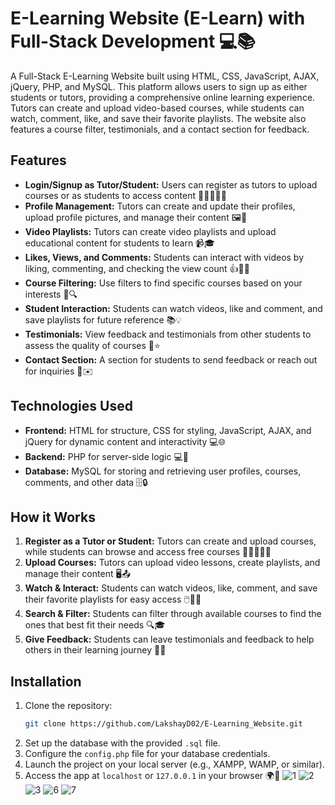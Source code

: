# E-Learning Website (E-Learn) with Full-Stack Development 💻📚

A Full-Stack E-Learning Website built using HTML, CSS, JavaScript, AJAX, jQuery, PHP, and MySQL. This platform allows users to sign up as either students or tutors, providing a comprehensive online learning experience. Tutors can create and upload video-based courses, while students can watch, comment, like, and save their favorite playlists. The website also features a course filter, testimonials, and a contact section for feedback.

## Features

- **Login/Signup as Tutor/Student:** Users can register as tutors to upload courses or as students to access content 🧑‍🏫👨‍🎓🔐
- **Profile Management:** Tutors can create and update their profiles, upload profile pictures, and manage their content 🖼️📅
- **Video Playlists:** Tutors can create video playlists and upload educational content for students to learn 📹🎓
- **Likes, Views, and Comments:** Students can interact with videos by liking, commenting, and checking the view count 👍💬👀
- **Course Filtering:** Use filters to find specific courses based on your interests 🎯🔍
- **Student Interaction:** Students can watch videos, like and comment, and save playlists for future reference 📚💡
- **Testimonials:** View feedback and testimonials from other students to assess the quality of courses 💬⭐
- **Contact Section:** A section for students to send feedback or reach out for inquiries 📩✉️

## Technologies Used

- **Frontend:** HTML for structure, CSS for styling, JavaScript, AJAX, and jQuery for dynamic content and interactivity 💻🌐
- **Backend:** PHP for server-side logic 💻🔧
- **Database:** MySQL for storing and retrieving user profiles, courses, comments, and other data 🗄️🔒

## How it Works

1. **Register as a Tutor or Student:** Tutors can create and upload courses, while students can browse and access free courses 🧑‍🏫👨‍🎓✨
2. **Upload Courses:** Tutors can upload video lessons, create playlists, and manage their content 🖥️📤
3. **Watch & Interact:** Students can watch videos, like, comment, and save their favorite playlists for easy access 🖱️🎥💬
4. **Search & Filter:** Students can filter through available courses to find the ones that best fit their needs 🔍🎓
5. **Give Feedback:** Students can leave testimonials and feedback to help others in their learning journey 📝💭

## Installation

1. Clone the repository:
    ```bash
    git clone https://github.com/LakshayD02/E-Learning_Website.git
    ```
2. Set up the database with the provided `.sql` file.
3. Configure the `config.php` file for your database credentials.
4. Launch the project on your local server (e.g., XAMPP, WAMP, or similar).
5. Access the app at `localhost` or `127.0.0.1` in your browser 🌍🔑
![1](https://github.com/user-attachments/assets/25bfe050-9dff-48fc-bd89-d062b8c68a0d)
![2](https://github.com/user-attachments/assets/6c243821-dfbf-4c15-8d5e-c38c7cb848dd)
![3](https://github.com/user-attachments/assets/adb35f92-3910-4759-baa5-0265194ac18b)
![6](https://github.com/user-attachments/assets/b5fce85c-f17c-49d8-8e80-30c6ad7da861)
![7](https://github.com/user-attachments/assets/e9defd1d-57e1-4d87-b19b-2c471e1ebcc2)

